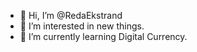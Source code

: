 - 👋 Hi, I’m @RedaEkstrand
- 👀 I’m interested in new things.
- 🌱 I’m currently learning Digital Currency.

<!---
RedaEkstrand/RedaEkstrand is a ✨ special ✨ repository because its `README.md` (this file) appears on your GitHub profile.
You can click the Preview link to take a look at your changes.
--->
